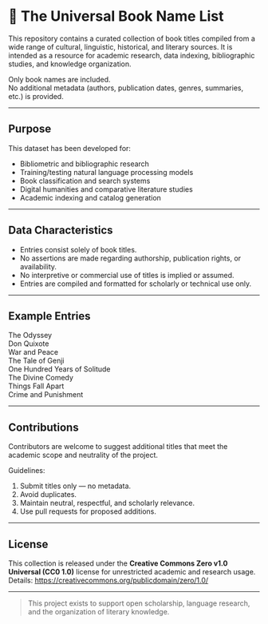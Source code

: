 # 📘 The Universal Book Name List

This repository contains a curated collection of book titles compiled from a wide range of cultural, linguistic, historical, and literary sources. It is intended as a resource for academic research, data indexing, bibliographic studies, and knowledge organization.

Only book names are included.  
No additional metadata (authors, publication dates, genres, summaries, etc.) is provided.

---

## Purpose

This dataset has been developed for:

- Bibliometric and bibliographic research
- Training/testing natural language processing models
- Book classification and search systems
- Digital humanities and comparative literature studies
- Academic indexing and catalog generation

---

## Data Characteristics

- Entries consist solely of book titles.
- No assertions are made regarding authorship, publication rights, or availability.
- No interpretive or commercial use of titles is implied or assumed.
- Entries are compiled and formatted for scholarly or technical use only.

---

## Example Entries

The Odyssey  
Don Quixote  
War and Peace  
The Tale of Genji  
One Hundred Years of Solitude  
The Divine Comedy  
Things Fall Apart  
Crime and Punishment

---

## Contributions

Contributors are welcome to suggest additional titles that meet the academic scope and neutrality of the project.

Guidelines:

1. Submit titles only — no metadata.  
2. Avoid duplicates.  
3. Maintain neutral, respectful, and scholarly relevance.  
4. Use pull requests for proposed additions.

---

## License

This collection is released under the **Creative Commons Zero v1.0 Universal (CC0 1.0)** license for unrestricted academic and research usage.  
Details: https://creativecommons.org/publicdomain/zero/1.0/

---

> This project exists to support open scholarship, language research, and the organization of literary knowledge.
